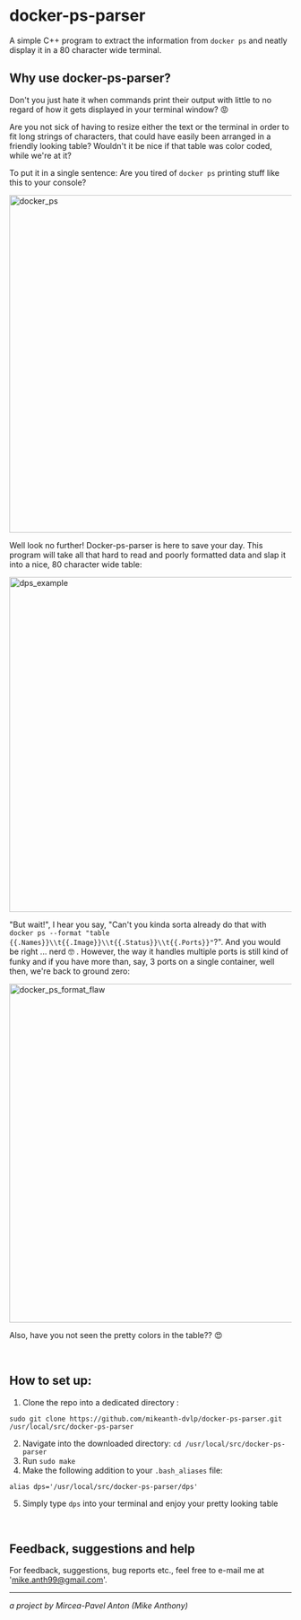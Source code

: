# docker-ps-parser
A simple C++ program to extract the information from `docker ps` and neatly display it in a 80 character wide terminal.

## Why use docker-ps-parser?

Don't you just hate it when commands print their output with little to no regard of how it gets displayed in your terminal window? :rage:

Are you not sick of having to resize either the text or the terminal in order to fit long strings of characters, that could have easily been arranged in a friendly looking table?
Wouldn't it be nice if that table was color coded, while we're at it?

To put it in a single sentence: Are you tired of `docker ps` printing stuff like this to your console?

<img width="602" alt="docker_ps" src="https://user-images.githubusercontent.com/28601784/83340452-ef563600-a2e0-11ea-90b8-47cc2a84de81.png">

Well look no further! Docker-ps-parser is here to save your day. This program will take all that hard to read and poorly formatted data and slap it into a nice, 80 character wide table:

<img width="597" alt="dps_example" src="https://user-images.githubusercontent.com/28601784/83340455-f2512680-a2e0-11ea-81d8-42799dfbda6b.png">

"But wait!", I hear you say, "Can't you kinda sorta already do that with ` docker ps --format "table {{.Names}}\\t{{.Image}}\\t{{.Status}}\\t{{.Ports}}"`?". And you would be right ... nerd :nerd_face: . However, the way it handles multiple ports is still kind of funky and if you have more than, say, 3 ports on a single container, well then, we're back to ground zero:

<img width="604" alt="docker_ps_format_flaw" src="https://user-images.githubusercontent.com/28601784/83340454-f11ff980-a2e0-11ea-8a85-d7dd04e6daf6.png">

Also, have you not seen the pretty colors in the table?? :heart_eyes:

<br>

## How to set up:
1.  Clone the repo into a dedicated directory :
```
sudo git clone https://github.com/mikeanth-dvlp/docker-ps-parser.git /usr/local/src/docker-ps-parser
```
2. Navigate into the downloaded directory: `cd /usr/local/src/docker-ps-parser`
3. Run `sudo make`
4. Make the following addition to your `.bash_aliases` file:
```
alias dps='/usr/local/src/docker-ps-parser/dps'
```
5. Simply type `dps` into your terminal and enjoy your pretty looking table

<br>

## Feedback, suggestions and help

For feedback, suggestions, bug reports etc., feel free to e-mail me at 'mike.anth99@gmail.com'.

---

_a project by Mircea-Pavel Anton (Mike Anthony)_
